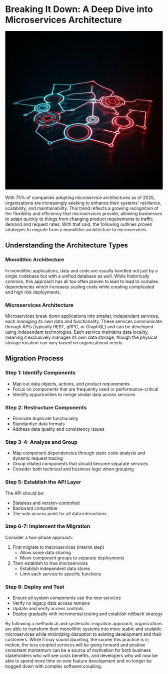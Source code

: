 # Breaking It Down: A Deep Dive into Microservices Architecture

![segments](images/segments.jpg)

With 75% of companies adopting microservice architectures as of 2025, organizations are increasingly seeking to enhance their systems' resilience, scalability, and maintainability. This trend reflects a growing recognition of the flexibility and efficiency that microservices provide, allowing businesses to adapt quickly to things from changing product requirements to traffic demand and request rates. With that said, the following outlines proven strategies to migrate from a monolithic architecture to microservices.

## Understanding the Architecture Types

### Monolithic Architecture

In monolithic applications, data and code are usually handled not just by a single codebase but with a unified database as well. While historically common, this approach has all too often proven to lead to lead to complex dependencies which increases scaling costs while creating complicated and high risk deployments.

### Microservices Architecture

Microservices break down applications into smaller, independent services, each managing its own data and functionality. These services communicate through APIs (typically REST, gRPC, or GraphQL) and can be developed using independant technologies. Each service maintains data locality, meaning it exclusively manages its own data storage, though the physical storage location can vary based on organizational needs.

## Migration Process

### Step 1: Identify Components

- Map out data objects, actions, and product requirements
- Focus on components that are frequently used or performance-critical
- Identify opportunities to merge similar data across services

### Step 2: Restructure Components

- Eliminate duplicate functionality
- Standardize data formats
- Address data quality and consistency issues

### Step 3-4: Analyze and Group

- Map component dependencies through static code analysis and dynamic request tracing
- Group related components that should become separate services
- Consider both technical and business logic when grouping

### Step 5: Establish the API Layer

The API should be:

- Stateless and version-controlled
- Backward compatible
- The sole access point for all data interactions

### Step 6-7: Implement the Migration

Consider a two-phase approach:

1. First migrate to macroservices (interim step)
   - Allow some data sharing
   - Move component groups to separate deployments
2. Then establish to true microservices
   - Establish independent data stores
   - Limit each service to specific functions

### Step 8: Deploy and Test

- Ensure all system components use the new services
- Verify no legacy data access remains
- Update and verify access controls
- Deploy gradually with incremental testing and establish rollback strategy

By following a methodical and systematic migration approach, organizations are able to transform their monolithic systems into more stable and scalable microservices while minimizing disruption to existing development and their customers. While it may sound daunting, the sooner this practice is in motion, the less coupled services will be going forward and positive consistent momentum can be a source of motivation for both business stakeholders who will see costs benefits, and developers who will now be able to spend more time on new feature development and no longer be bogged down with complex software coupling.
